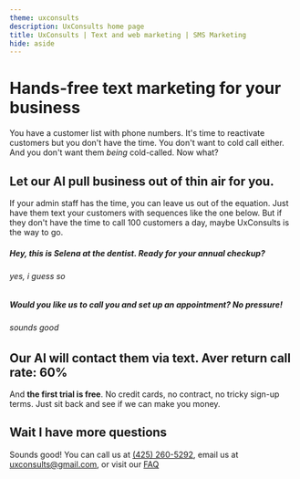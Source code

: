 ```yaml
---
theme: uxconsults
description: UxConsults home page
title: UxConsults | Text and web marketing | SMS Marketing
hide: aside
---
```

# Hands-free text marketing for your business


You have a customer list with phone numbers. It's time to reactivate customers but you don't have the time. You don't want to cold call either. And you don't want them *being* cold-called. Now what?

## Let our AI pull business out of thin air for you.

If your admin staff has the time, you can leave us out of the equation. Just have them
text your customers with sequences like the one below. But if they don't have the time to
call 100 customers a day, maybe UxConsults is the way to go.

##### Hey, this is Selena at the dentist. Ready for your annual checkup?  

###### yes, i guess so

##### Would you like us to call you and set up an appointment? No pressure!

###### sounds good

## Our AI will contact them via text. Aver return call rate: 60%

And **the first trial is free**. No credit cards, no contract, no tricky
sign-up terms. Just sit back and see if we can make you money.

## Wait I have more questions
Sounds good! You can call us at [(425) 260-5292](tel:425-260-5292), 
email us at  [uxconsults@gmail.com](mailto:uxconsults@gmail.com), or
visit our [FAQ](faq.html)
